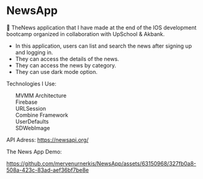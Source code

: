 # NewsApp

🌿 TheNews application that I have made at the end of the IOS development bootcamp organized in collaboration with UpSchool & Akbank.

- In this application, users can list and search the news after signing up and logging in. 
- They can access the details of the news.
- They can access the news by category.
- They can use dark mode option.

Technologies I Use:
<ul style="list-style-type:none">
  <li>MVMM Architecture</li>
  <li>Firebase</li>
  <li>URLSession</li>
  <li>Combine Framework</li>
  <li>UserDefaults</li>
  <li>SDWebImage</li>
</ul>

API Adress: https://newsapi.org/

The News App Demo:

https://github.com/mervenurnerkis/NewsApp/assets/63150968/327fb0a8-508a-423c-83ad-aef36bf7be8e

